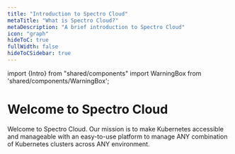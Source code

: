 ```yaml
---
title: "Introduction to Spectro Cloud"
metaTitle: "What is Spectro Cloud?"
metaDescription: "A brief introduction to Spectro Cloud"
icon: "graph"
hideToC: true
fullWidth: false
hideToCSidebar: true
---
```


import {Intro} from "shared/components"
import WarningBox from 'shared/components/WarningBox';



# Welcome to **Spectro Cloud**

Welcome to Spectro Cloud. Our mission is to make Kubernetes accessible and manageable with an easy-to-use platform to manage ANY combination of Kubernetes clusters across ANY environment.